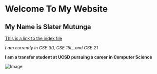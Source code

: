 # Welcome To My Website
## My Name is Slater Mutunga

[This is a link to the index file](/https://slatermutunga.github.io/cse15l-lab-reports/index)

*I am currently in CSE 30, CSE 15L, and CSE 21*

**I am a transfer student at UCSD pursuing a career in Computer Science**

![Image]([https://www.google.com/url?sa=i&url=https%3A%2F%2Fen.wikipedia.org%2Fwiki%2FUniversity_of_California%2C_San_Diego&psig=AOvVaw2SFbmPAvuBS0et2EIay-v6&ust=1696450210525000&source=images&cd=vfe&opi=89978449&ved=0CBAQjRxqFwoTCOjrnNPX2oEDFQAAAAAdAAAAABAK](https://www.archdaily.com/374799/ucsd-a-built-history-of-modernism/5196626fb3fc4b96d7000008-ucsd-a-built-history-of-modernism-photo)https://www.archdaily.com/374799/ucsd-a-built-history-of-modernism/5196626fb3fc4b96d7000008-ucsd-a-built-history-of-modernism-photo)

